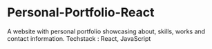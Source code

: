 # Personal-Portfolio-React
A website with personal portfolio showcasing about, skills, works and contact information. Techstack : React, JavaScript 
